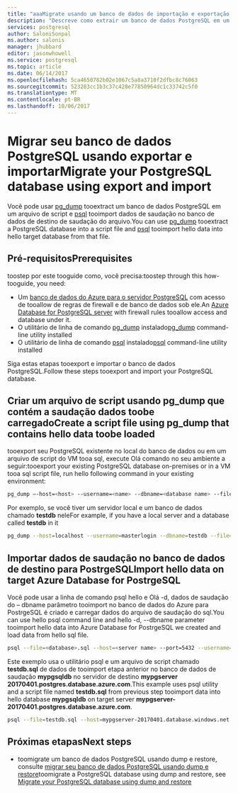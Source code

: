 ```yaml
---
title: "aaaMigrate usando um banco de dados de importação e exportação no banco de dados do Azure para PostgreSQL | Microsoft Docs"
description: "Descreve como extrair um banco de dados PostgreSQL em um arquivo de script e importar dados de saudação para o banco de dados de destino de saudação do arquivo."
services: postgresql
author: SaloniSonpal
ms.author: salonis
manager: jhubbard
editor: jasonwhowell
ms.service: postgresql
ms.topic: article
ms.date: 06/14/2017
ms.openlocfilehash: 5ca4650782b02e1067c5a8a3710f2dfbc8c76063
ms.sourcegitcommit: 523283cc1b3c37c428e77850964dc1c33742c5f0
ms.translationtype: MT
ms.contentlocale: pt-BR
ms.lasthandoff: 10/06/2017
---
```

# <a name="migrate-your-postgresql-database-using-export-and-import"></a><span data-ttu-id="fef9e-103">Migrar seu banco de dados PostgreSQL usando exportar e importar</span><span class="sxs-lookup"><span data-stu-id="fef9e-103">Migrate your PostgreSQL database using export and import</span></span>
<span data-ttu-id="fef9e-104">Você pode usar [pg_dump](https://www.postgresql.org/docs/9.3/static/app-pgdump.html) tooextract um banco de dados PostgreSQL em um arquivo de script e [psql](https://www.postgresql.org/docs/9.6/static/app-psql.html) tooimport dados de saudação no banco de dados de destino de saudação do arquivo.</span><span class="sxs-lookup"><span data-stu-id="fef9e-104">You can use [pg_dump](https://www.postgresql.org/docs/9.3/static/app-pgdump.html) tooextract a PostgreSQL database into a script file and [psql](https://www.postgresql.org/docs/9.6/static/app-psql.html) tooimport hello data into hello target database from that file.</span></span>

## <a name="prerequisites"></a><span data-ttu-id="fef9e-105">Pré-requisitos</span><span class="sxs-lookup"><span data-stu-id="fef9e-105">Prerequisites</span></span>
<span data-ttu-id="fef9e-106">toostep por este tooguide como, você precisa:</span><span class="sxs-lookup"><span data-stu-id="fef9e-106">toostep through this how-tooguide, you need:</span></span>
- <span data-ttu-id="fef9e-107">Um [banco de dados do Azure para o servidor PostgreSQL](quickstart-create-server-database-portal.md) com acesso de tooallow de regras de firewall e de banco de dados sob ele.</span><span class="sxs-lookup"><span data-stu-id="fef9e-107">An [Azure Database for PostgreSQL server](quickstart-create-server-database-portal.md) with firewall rules tooallow access and database under it.</span></span>
- <span data-ttu-id="fef9e-108">O utilitário de linha de comando [pg_dump](https://www.postgresql.org/docs/9.6/static/app-pgdump.html) instalado</span><span class="sxs-lookup"><span data-stu-id="fef9e-108">[pg_dump](https://www.postgresql.org/docs/9.6/static/app-pgdump.html) command-line utility installed</span></span>
- <span data-ttu-id="fef9e-109">O utilitário de linha de comando [psql](https://www.postgresql.org/docs/9.6/static/app-psql.html) instalado</span><span class="sxs-lookup"><span data-stu-id="fef9e-109">[psql](https://www.postgresql.org/docs/9.6/static/app-psql.html) command-line utility installed</span></span>

<span data-ttu-id="fef9e-110">Siga estas etapas tooexport e importar o banco de dados PostgreSQL.</span><span class="sxs-lookup"><span data-stu-id="fef9e-110">Follow these steps tooexport and import your PostgreSQL database.</span></span>

## <a name="create-a-script-file-using-pgdump-that-contains-hello-data-toobe-loaded"></a><span data-ttu-id="fef9e-111">Criar um arquivo de script usando pg_dump que contém a saudação dados toobe carregado</span><span class="sxs-lookup"><span data-stu-id="fef9e-111">Create a script file using pg_dump that contains hello data toobe loaded</span></span>
<span data-ttu-id="fef9e-112">tooexport seu PostgreSQL existente no local do banco de dados ou em um arquivo de script do VM tooa sql, execute Olá comando no seu ambiente a seguir:</span><span class="sxs-lookup"><span data-stu-id="fef9e-112">tooexport your existing PostgreSQL database on-premises or in a VM tooa sql script file, run hello following command in your existing environment:</span></span>
```bash
pg_dump –-host=<host> --username=<name> --dbname=<database name> --file=<database>.sql
```
<span data-ttu-id="fef9e-113">Por exemplo, se você tiver um servidor local e um banco de dados chamado **testdb** nele</span><span class="sxs-lookup"><span data-stu-id="fef9e-113">For example, if you have a local server and a database called **testdb** in it</span></span>
```bash
pg_dump --host=localhost --username=masterlogin --dbname=testdb --file=testdb.sql
```

## <a name="import-hello-data-on-target-azure-database-for-postrgesql"></a><span data-ttu-id="fef9e-114">Importar dados de saudação no banco de dados de destino para PostrgeSQL</span><span class="sxs-lookup"><span data-stu-id="fef9e-114">Import hello data on target Azure Database for PostrgeSQL</span></span>
<span data-ttu-id="fef9e-115">Você pode usar a linha de comando psql hello e Olá -d, dados de saudação do – dbname parâmetro tooimport no banco de dados do Azure para PostrgeSQL é criado e carregar dados do arquivo de saudação do sql.</span><span class="sxs-lookup"><span data-stu-id="fef9e-115">You can use hello psql command line and hello -d, --dbname parameter tooimport hello data into Azure Database for PostrgeSQL we created and load data from hello sql file.</span></span>
```bash
psql --file=<database>.sql --host=<server name> --port=5432 --username=<user@servername> --dbname=<target database name>
```
<span data-ttu-id="fef9e-116">Este exemplo usa o utilitário psql e um arquivo de script chamado **testdb.sql** de dados de tooimport etapa anterior no banco de dados de saudação **mypgsqldb** no servidor de destino  **mypgserver 20170401.postgres.database.azure.com**.</span><span class="sxs-lookup"><span data-stu-id="fef9e-116">This example uses psql utility and a script file named **testdb.sql** from previous step tooimport data into hello database **mypgsqldb** on target server **mypgserver-20170401.postgres.database.azure.com**.</span></span>
```bash
psql --file=testdb.sql --host=mypgserver-20170401.database.windows.net --port=5432 --username=mylogin@mypgserver-20170401 --dbname=mypgsqldb
```

## <a name="next-steps"></a><span data-ttu-id="fef9e-117">Próximas etapas</span><span class="sxs-lookup"><span data-stu-id="fef9e-117">Next steps</span></span>
- <span data-ttu-id="fef9e-118">toomigrate um banco de dados PostgreSQL usando dump e restore, consulte [migrar seu banco de dados PostgreSQL usando dump e restore](howto-migrate-using-dump-and-restore.md)</span><span class="sxs-lookup"><span data-stu-id="fef9e-118">toomigrate a PostgreSQL database using dump and restore, see [Migrate your PostgreSQL database using dump and restore](howto-migrate-using-dump-and-restore.md)</span></span>

